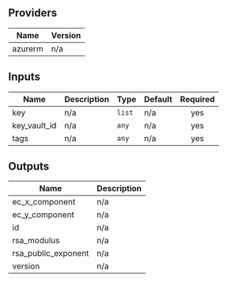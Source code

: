 ## Providers

| Name | Version |
|------|---------|
| azurerm | n/a |

## Inputs

| Name | Description | Type | Default | Required |
|------|-------------|------|---------|:-----:|
| key | n/a | `list` | n/a | yes |
| key\_vault\_id | n/a | `any` | n/a | yes |
| tags | n/a | `any` | n/a | yes |

## Outputs

| Name | Description |
|------|-------------|
| ec\_x\_component | n/a |
| ec\_y\_component | n/a |
| id | n/a |
| rsa\_modulus | n/a |
| rsa\_public\_exponent | n/a |
| version | n/a |

